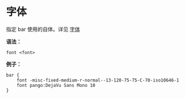 # 字体

指定 bar 使用的自体。详见 [字体](https://zjuyk.site/i3wm-userguide-zh/%E9%85%8D%E7%BD%AEi3/%E5%AD%97%E4%BD%93.html)

**语法：**

```
font <font>
```

**例子：**

```
bar {
    font -misc-fixed-medium-r-normal--13-120-75-75-C-70-iso10646-1
    font pango:DejaVu Sans Mono 10
}
```

